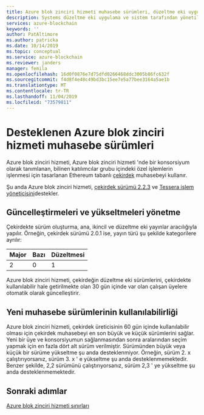 ```yaml
---
title: Azure blok zinciri hizmeti muhasebe sürümleri, düzeltme eki uygulama ve yükseltme
description: Systems düzeltme eki uygulama ve sistem tarafından yönetilen ve Kullanıcı tarafından yönetilen yükseltmelerle ilgili ilkeler de dahil olmak üzere Azure blok zinciri hizmeti 'ndeki desteklenen bağış cihazları sürümlerine genel bakış.
services: azure-blockchain
keywords: ''
author: PatAltimore
ms.author: patricka
ms.date: 10/14/2019
ms.topic: conceptual
ms.service: azure-blockchain
ms.reviewer: janders
manager: femila
ms.openlocfilehash: 16d0f0876e7d75dfd0266468ddc3005b86fc632f
ms.sourcegitcommit: f4d8f4e48c49bd3bc15ee7e5a77bee3164a5ae1b
ms.translationtype: MT
ms.contentlocale: tr-TR
ms.lasthandoff: 11/04/2019
ms.locfileid: "73579811"
---
```

# <a name="supported-azure-blockchain-service-ledger-versions"></a>Desteklenen Azure blok zinciri hizmeti muhasebe sürümleri

Azure blok zinciri hizmeti, Azure blok zinciri hizmeti 'nde bir konsorsiyum olarak tanımlanan, bilinen katılımcılar grubu içindeki özel işlemlerin işlenmesi için tasarlanan Ethereum tabanlı [çekirdek](https://www.goquorum.com/developers) muhasebeyi kullanır.

Şu anda Azure blok zinciri hizmeti, [çekirdek sürümü 2.2.3](https://github.com/jpmorganchase/quorum/releases/tag/v2.2.3) ve [Tessera işlem yöneticisini](https://github.com/jpmorganchase/tessera)destekler.

## <a name="managing-updates-and-upgrades"></a>Güncelleştirmeleri ve yükseltmeleri yönetme

Çekirdekte sürüm oluşturma, ana, ikincil ve düzeltme eki yayınlar aracılığıyla yapılır. Örneğin, çekirdek sürümü 2.0.1 ise, yayın türü şu şekilde kategorilere ayrılır:

|Major | Bazı  | Düzeltmesi  |
| :--- | :----- | :----- |
| 2 | 0 | 1 | 

Azure blok zinciri hizmeti, çekirdeğin düzeltme eki sürümlerini, çekirdekte kullanılabilir hale getirilmekte olan 30 gün içinde var olan çalışan üyelere otomatik olarak güncelleştirir.

## <a name="availability-of-new-ledger-versions"></a>Yeni muhasebe sürümlerinin kullanılabilirliği

Azure blok zinciri hizmeti, çekirdek üreticisinin 60 gün içinde kullanılabilir olması için çekirdek muhasebeyi en son büyük ve küçük sürümlerini sağlar. Yeni bir üye ve konsorsiyumun sağlanmasından sonra aralarından seçim yapmak için en fazla dört alt sürüm verilmiştir. Sürümünden büyük veya küçük bir sürüme yükseltme şu anda desteklenmiyor. Örneğin, sürüm 2. x çalıştırıyorsanız, sürüm 3. x ' e yükseltme şu anda desteklenmemektedir. Benzer şekilde, 2,2 sürümünü çalıştırıyorsanız, sürüm 2,3 ' ye yükseltme şu anda desteklenmemektedir.

## <a name="next-steps"></a>Sonraki adımlar

[Azure blok zinciri hizmeti sınırları](limits.md)
